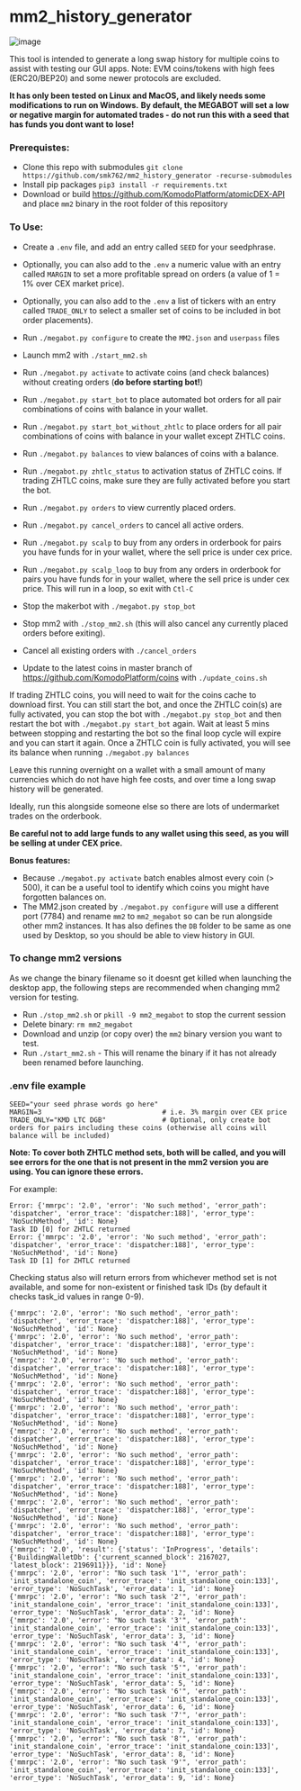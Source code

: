 # mm2_history_generator

![image](https://user-images.githubusercontent.com/35845239/208709536-e301aec7-4016-4c2b-bd2b-e4641b9f4c27.png)

This tool is intended to generate a long swap history for multiple coins to assist with testing our GUI apps.
Note: EVM coins/tokens with high fees (ERC20/BEP20) and some newer protocols are excluded.

**It has only been tested on Linux and MacOS, and likely needs some modifications to run on Windows.**
**By default, the MEGABOT will set a low or negative margin for automated trades - do not run this with a seed that has funds you dont want to lose!**

### Prerequistes:
- Clone this repo with submodules `git clone https://github.com/smk762/mm2_history_generator -recurse-submodules`
- Install pip packages `pip3 install -r requirements.txt`
- Download or build https://github.com/KomodoPlatform/atomicDEX-API and place `mm2` binary in the root folder of this repository


### To Use:
- Create a `.env` file, and add an entry called `SEED` for your seedphrase.
- Optionally, you can also add to the `.env` a numeric value with an entry called `MARGIN` to set a more profitable spread on orders (a value of 1 = 1% over CEX market price).
- Optionally, you can also add to the `.env` a list of tickers with an entry called `TRADE_ONLY` to select a smaller set of coins to be included in bot order placements).
- Run `./megabot.py configure` to create the `MM2.json` and `userpass` files
- Launch mm2 with `./start_mm2.sh`
- Run `./megabot.py activate` to activate coins (and check balances) without creating orders (**do before starting bot!**)
- Run `./megabot.py start_bot` to place automated bot orders for all pair combinations of coins with balance in your wallet. 
- Run `./megabot.py start_bot_without_zhtlc` to place orders for all pair combinations of coins with balance in your wallet except ZHTLC coins.
- Run `./megabot.py balances` to view balances of coins with a balance.
- Run `./megabot.py zhtlc_status` to activation status of ZHTLC coins. If trading ZHTLC coins, make sure they are fully activated before you start the bot.
- Run `./megabot.py orders` to view currently placed orders.
- Run `./megabot.py cancel_orders` to cancel all active orders.
- Run `./megabot.py scalp` to buy from any orders in orderbook for pairs you have funds for in your wallet, where the sell price is under cex price.
- Run `./megabot.py scalp_loop` to buy from any orders in orderbook for pairs you have funds for in your wallet, where the sell price is under cex price. This will run in a loop, so exit with `Ctl-C`
- Stop the makerbot with `./megabot.py stop_bot`
- Stop mm2 with `./stop_mm2.sh` (this will also cancel any currently placed orders before exiting).
- Cancel all existing orders with `./cancel_orders`

- Update to the latest coins in master branch of https://github.com/KomodoPlatform/coins with `./update_coins.sh`

If trading ZHTLC coins, you will need to wait for the coins cache to download first. You can still start the bot, and once the ZHTLC coin(s) are fully activated, you can stop the bot with `./megabot.py stop_bot` and then restart the bot with `./megabot.py start_bot` again. Wait at least 5 mins between stopping and restarting the bot so the final loop cycle will expire and you can start it again. Once a ZHTLC coin is fully activated, you will see its balance when running `./megabot.py balances`

Leave this running overnight on a wallet with a small amount of many currencies which do not have high fee costs, and over time a long swap history will be generated.

Ideally, run this alongside someone else so there are lots of undermarket trades on the orderbook.

**Be careful not to add large funds to any wallet using this seed, as you will be selling at under CEX price.**

**Bonus features:**
- Because `./megabot.py activate` batch enables almost every coin (> 500), it can be a useful tool to identify which coins you might have forgotten balances on.
- The MM2.json created by `./megabot.py configure` will use a different port (7784) and rename `mm2` to `mm2_megabot` so can be run alongside other mm2 instances. It has also defines the `DB` folder to be same as one used by Desktop, so you should be able to view history in GUI.


### To change mm2 versions

As we change the binary filename so it doesnt get killed when launching the desktop app, the following steps are recommended when changing mm2 version for testing.
- Run `./stop_mm2.sh` or `pkill -9 mm2_megabot` to stop the current session
- Delete binary: `rm mm2_megabot` 
- Download and unzip (or copy over) the `mm2` binary version you want to test.
- Run `./start_mm2.sh` - This will rename the binary if it has not already been renamed before launching.


### .env file example
```
SEED="your seed phrase words go here"
MARGIN=3                              # i.e. 3% margin over CEX price
TRADE_ONLY="KMD LTC DGB"              # Optional, only create bot orders for pairs including these coins (otherwise all coins will balance will be included)
```


**Note: To cover both ZHTLC method sets, both will be called, and you will see errors for the one that is not present in the mm2 version you are using. You can ignore these errors.**

For example:

```
Error: {'mmrpc': '2.0', 'error': 'No such method', 'error_path': 'dispatcher', 'error_trace': 'dispatcher:188]', 'error_type': 'NoSuchMethod', 'id': None}
Task ID [0] for ZHTLC returned
Error: {'mmrpc': '2.0', 'error': 'No such method', 'error_path': 'dispatcher', 'error_trace': 'dispatcher:188]', 'error_type': 'NoSuchMethod', 'id': None}
Task ID [1] for ZHTLC returned
```

Checking status also will return errors from whichever method set is not available, and some for non-existent or finished task IDs (by default it checks task_id values in range 0-9). 

```
{'mmrpc': '2.0', 'error': 'No such method', 'error_path': 'dispatcher', 'error_trace': 'dispatcher:188]', 'error_type': 'NoSuchMethod', 'id': None}
{'mmrpc': '2.0', 'error': 'No such method', 'error_path': 'dispatcher', 'error_trace': 'dispatcher:188]', 'error_type': 'NoSuchMethod', 'id': None}
{'mmrpc': '2.0', 'error': 'No such method', 'error_path': 'dispatcher', 'error_trace': 'dispatcher:188]', 'error_type': 'NoSuchMethod', 'id': None}
{'mmrpc': '2.0', 'error': 'No such method', 'error_path': 'dispatcher', 'error_trace': 'dispatcher:188]', 'error_type': 'NoSuchMethod', 'id': None}
{'mmrpc': '2.0', 'error': 'No such method', 'error_path': 'dispatcher', 'error_trace': 'dispatcher:188]', 'error_type': 'NoSuchMethod', 'id': None}
{'mmrpc': '2.0', 'error': 'No such method', 'error_path': 'dispatcher', 'error_trace': 'dispatcher:188]', 'error_type': 'NoSuchMethod', 'id': None}
{'mmrpc': '2.0', 'error': 'No such method', 'error_path': 'dispatcher', 'error_trace': 'dispatcher:188]', 'error_type': 'NoSuchMethod', 'id': None}
{'mmrpc': '2.0', 'error': 'No such method', 'error_path': 'dispatcher', 'error_trace': 'dispatcher:188]', 'error_type': 'NoSuchMethod', 'id': None}
{'mmrpc': '2.0', 'error': 'No such method', 'error_path': 'dispatcher', 'error_trace': 'dispatcher:188]', 'error_type': 'NoSuchMethod', 'id': None}
{'mmrpc': '2.0', 'error': 'No such method', 'error_path': 'dispatcher', 'error_trace': 'dispatcher:188]', 'error_type': 'NoSuchMethod', 'id': None}
{'mmrpc': '2.0', 'result': {'status': 'InProgress', 'details': {'BuildingWalletDb': {'current_scanned_block': 2167027, 'latest_block': 2196911}}}, 'id': None}
{'mmrpc': '2.0', 'error': "No such task '1'", 'error_path': 'init_standalone_coin', 'error_trace': 'init_standalone_coin:133]', 'error_type': 'NoSuchTask', 'error_data': 1, 'id': None}
{'mmrpc': '2.0', 'error': "No such task '2'", 'error_path': 'init_standalone_coin', 'error_trace': 'init_standalone_coin:133]', 'error_type': 'NoSuchTask', 'error_data': 2, 'id': None}
{'mmrpc': '2.0', 'error': "No such task '3'", 'error_path': 'init_standalone_coin', 'error_trace': 'init_standalone_coin:133]', 'error_type': 'NoSuchTask', 'error_data': 3, 'id': None}
{'mmrpc': '2.0', 'error': "No such task '4'", 'error_path': 'init_standalone_coin', 'error_trace': 'init_standalone_coin:133]', 'error_type': 'NoSuchTask', 'error_data': 4, 'id': None}
{'mmrpc': '2.0', 'error': "No such task '5'", 'error_path': 'init_standalone_coin', 'error_trace': 'init_standalone_coin:133]', 'error_type': 'NoSuchTask', 'error_data': 5, 'id': None}
{'mmrpc': '2.0', 'error': "No such task '6'", 'error_path': 'init_standalone_coin', 'error_trace': 'init_standalone_coin:133]', 'error_type': 'NoSuchTask', 'error_data': 6, 'id': None}
{'mmrpc': '2.0', 'error': "No such task '7'", 'error_path': 'init_standalone_coin', 'error_trace': 'init_standalone_coin:133]', 'error_type': 'NoSuchTask', 'error_data': 7, 'id': None}
{'mmrpc': '2.0', 'error': "No such task '8'", 'error_path': 'init_standalone_coin', 'error_trace': 'init_standalone_coin:133]', 'error_type': 'NoSuchTask', 'error_data': 8, 'id': None}
{'mmrpc': '2.0', 'error': "No such task '9'", 'error_path': 'init_standalone_coin', 'error_trace': 'init_standalone_coin:133]', 'error_type': 'NoSuchTask', 'error_data': 9, 'id': None}
```
